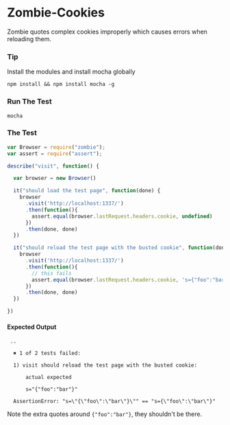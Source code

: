 Zombie-Cookies
==============

Zombie quotes complex cookies improperly which causes errors when reloading them.

### Tip
Install the modules and install mocha globally

```
npm install && npm install mocha -g
```

### Run The Test
```
mocha
```

### The Test
```javascript
var Browser = require("zombie");
var assert = require("assert");

describe("visit", function() {

  var browser = new Browser()

  it("should load the test page", function(done) {
    browser
      .visit('http://localhost:1337/')
      .then(function(){
        assert.equal(browser.lastRequest.headers.cookie, undefined)
      })
      .then(done, done)
  })

  it("should reload the test page with the busted cookie", function(done) {
    browser
      .visit('http://localhost:1337/')
      .then(function(){
        // this fails
        assert.equal(browser.lastRequest.headers.cookie, 's={"foo":"bar"}')
      })
      .then(done, done)
  })

})
```

#### Expected Output

```
 ..

  ✖ 1 of 2 tests failed:

  1) visit should reload the test page with the busted cookie:

      actual expected

      s="{"foo":"bar"}"

  AssertionError: "s=\"{\"foo\":\"bar\"}\"" == "s={\"foo\":\"bar\"}"
```

Note the extra quotes around `{"foo":"bar"}`, they shouldn't be there.
